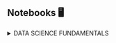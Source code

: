 ## Notebooks 🖥️

<!--
**yesidospitiamedina/yesidospitiamedina** is a ✨ _special_ ✨ repository because its `README.md` (this file) appears on your GitHub profile.

Here are some ideas to get you started:

- 🔭 I’m currently working on ...
- 🌱 I’m currently learning ...
- 👯 I’m looking to collaborate on ...
- 🤔 I’m looking for help with ...
- 💬 Ask me about ...
- 📫 How to reach me: ...
- 😄 Pronouns: ...
- ⚡ Fun fact: ...
-->


<details>
<summary>DATA SCIENCE FUNDAMENTALS</summary>
  
| Project Name  | Notebook | Instructional video | Dataset |
| ------------- | ------------- | ------------- | ------------- |
| Linear regression  | <a href="https://twitter.com"> <img src="https://github.com/yesidospitiamedina/yesidospitiamedina/blob/main/Colab.png"/>  height="40" width="12"  </a> | P  | P | | P  | P|
| Logistic regression  | P | P  | P |
| Clustering  | P | P | P |

</details>
